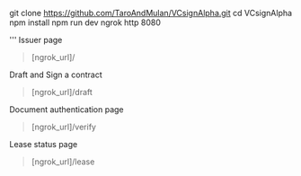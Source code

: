 git clone https://github.com/TaroAndMulan/VCsignAlpha.git
cd VCsignAlpha
npm install
npm run dev
ngrok http 8080

''' 
Issuer page

> [ngrok_url]/ 

Draft and Sign a contract 

> [ngrok_url]/draft

Document authentication page 

> [ngrok_url]/verify

Lease status page

> [ngrok_url]/lease
```


